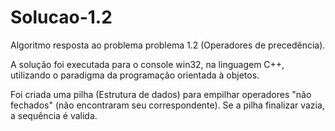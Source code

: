 # Solucao-1.2

Algoritmo resposta ao problema problema 1.2 (Operadores de precedência).

A solução foi executada para o console win32, na linguagem C++, utilizando o paradigma da programação orientada à objetos.

Foi criada uma pilha (Estrutura de dados) para empilhar operadores "não fechados" (não encontraram seu correspondente). Se a pilha finalizar vazia, a sequência é valida.

